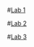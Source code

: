 #[Lab 1](https://github.com/tarasshynkler/firstrepos.git)

#[Lab 2](https://github.com/tarasshynkler/firstrepos/tree/master/Lab_2)

#[Lab 3](https://github.com/tarasshynkler/firstrepos/tree/master/Lab_3)
